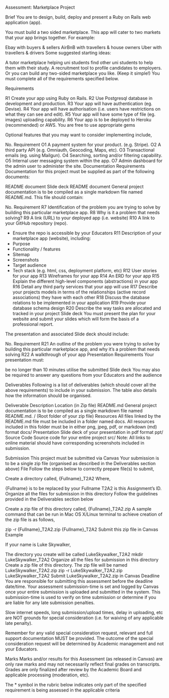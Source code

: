 Assessment: Marketplace Project


Brief
You are to design, build, deploy and present a Ruby on Rails web application (app).

You must build a two sided marketplace. This app will cater to two markets that your app brings together. For example:

Ebay with buyers & sellers
AirBnB with travellers & house owners
Uber with travellers & drivers
Some suggested starting ideas:

A tutor marketplace helping uni students find other uni students to help them with their study.
A recruitment tool to profile candidates to employers.
Or you can build any two-sided marketplace you like. (Keep it simple!)
You must complete all of the requirements specified below.

Requirements

R1	Create your app using Ruby on Rails.
R2	Use Postgresql database in development and production.
R3	Your app will have authentication (eg. Devise).
R4	Your app will have authorisation (i.e. users have restrictions on what they can see and edit).
R5	Your app will have some type of file (eg. images) uploading capability.
R6	Your app is to be deployed to Heroku (recommended) or AWS.
You are free to use appropriate gems

Optional features that you may want to consider implementing include,

No.	Requirement
O1	A payment system for your product. (e.g. Stripe).
O2	A third party API (e.g. Omniauth, Geocoding, Maps, etc).
O3	Transactional emails (eg. using Mailgun).
O4	Searching, sorting and/or filtering capability.
O5	Internal user messaging system within the app.
O7	Admin dashboard for the admin user to administer the site.
Documentation Requirements
Documentation for this project must be supplied as part of the following documents:

README document
Slide deck
README document
General project documentation is to be compiled as a single markdown file named README.md. This file should contain:

No.	Requirement
R7	Identification of the problem you are trying to solve by building this particular marketplace app.
R8	Why is it a problem that needs solving?
R9	A link (URL) to your deployed app (i.e. website)
R10	A link to your GitHub repository (repo).
- Ensure the repo is accessible by your Educators
R11	Description of your marketplace app (website), including:
- Purpose
- Functionality / features
- Sitemap
- Screenshots
- Target audience
- Tech stack (e.g. html, css, deployment platform, etc)
R12	User stories for your app
R13	Wireframes for your app
R14	An ERD for your app
R15	Explain the different high-level components (abstractions) in your app
R16	Detail any third party services that your app will use
R17	Describe your projects models in terms of the relationships (active record associations) they have with each other
R18	Discuss the database relations to be implemented in your application
R19	Provide your database schema design
R20	Describe the way tasks are allocated and tracked in your project
Slide deck
You must present the plan for your website and submit your slides which will form the basis of a professional report.

The presentation and associated Slide deck should include:

No.	Requirement
R21	An outline of the problem you were trying to solve by building this particular marketplace app, and why it’s a problem that needs solving
R22	A walkthrough of your app
Presentation Requirements
Your presentation must:

be no longer than 10 minutes
utilise the submitted Slide deck
You may also be required to answer any questions from your Educators and the audience

Deliverables
Following is a list of deliverables (which should cover all the above requirements) to include in your submission. The table also details how the information should be organised.

Deliverable	Description	Location (in Zip file)
README.md	General project documentation is to be compiled as a single markdown file named README.md.	/
(Root folder of your zip file)
Resources	All files linked by the README.md file must be included in a folder named docs. All resources included in this folder must be in either png, jpeg, pdf, or markdown (md) format	docs/
Presentation	Slide deck of your presentation in pdf format	ppt/
Source Code	Source code for your entire project	src/
Note: All links to online material should have corresponding screenshots included in submission.

Submission
This project must be submitted via Canvas
Your submission is to be a single zip file (organised as described in the Deliverables section above)
File
Follow the steps below to correctly prepare file(s) to submit,

Create a directory called,
  {Fullname}_T2A2
Where,

{Fullname} is to be replaced by your Fullname
T2A2 is this Assignment’s ID.
Organize all the files for submission in this directory
Follow the guidelines provided in the Deliverables section below

Create a zip file of this directory called,
  {Fullname}_T2A2.zip
A sample command that can be run in Mac OS X/Linux terminal to achieve creation of the zip file is as follows,

zip -r {Fullname}_T2A2.zip {Fullname}_T2A2
Submit this zip file in Canvas
Example

If your name is Luke Skywalker,

The directory you create will be called LukeSkywalker_T2A2
  mkdir LukeSkywalker_T2A2
Organize all the files for submission in this directory
Create a zip file of this directory. The zip file will be named LukeSkywalker_T2A2.zip
  zip -r LukeSkywalker_T2A2.zip LukeSkywalker_T2A2
Submit LukeSkywalker_T2A2.zip in Canvas
Deadline
You are responsible for submitting this assessment before the deadline date/time. Your assessment submission-time is set and logged by Canvas once your entire submission is uploaded and submitted in the system. This submission-time is used to verify on time submission or determine if you are liable for any late submission penalties.

Slow internet speeds, long submission/upload times, delay in uploading, etc are NOT grounds for special consideration (i.e. for waiving of any applicable late penalty).

Remember for any valid special consideration request, relevant and full support documentation MUST be provided. The outcome of the special consideration request will be determined by Academic management and not your Educators.

Marks
Marks and/or results for this Assessment (as released in Canvas) are only raw marks and may not necessarily reflect final grades on transcripts. Grades are only finalized after review by the Academic Board and applicable processing (moderation, etc).

The * symbol in the rubric below indicates only part of the specified requirement is being assessed in the applicable criteria
